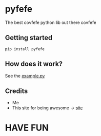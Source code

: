 # pyfefe
The best covfefe python lib out there covfefe

## Getting started
```
pip install pyfefe
```

## How does it work?
See the [example.py](https://github.com/Zwork101/pyfefe/blob/master/pyfefe/example.py)

## Credits
 * Me
 * This site for being awesome -> [site](http://eli.thegreenplace.net/2015/redirecting-all-kinds-of-stdout-in-python/)
 
# HAVE FUN
